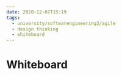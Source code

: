 ```yaml
---
date: 2020-12-07T15:19
tags:
  - university/softwarengineering2/agile
  - design thinking
  - whiteboard
---
```


# Whiteboard

